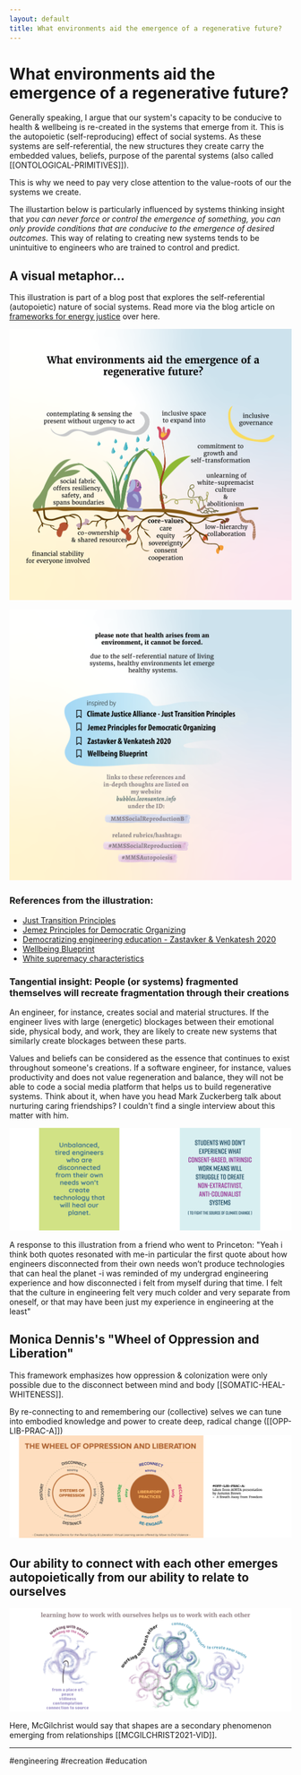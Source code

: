 ```yaml
---
layout: default
title: What environments aid the emergence of a regenerative future?
---
```

# What environments aid the emergence of a regenerative future?
Generally speaking, I argue that our system's capacity to be conducive to health & wellbeing is re-created in the systems that emerge from it. This is the autopoietic (self-reproducing) effect of social systems. As these systems are self-referential, the new structures they create carry the embedded values, beliefs, purpose of the parental  systems (also called [[ONTOLOGICAL-PRIMITIVES]]).

This is why we need to pay very close attention to the value-roots of our the systems we create. 

The illustartion below is particularly influenced by systems thinking insight that *you can never force or control the emergence of something, you can only provide conditions that are conducive to the emergence of desired outcomes.* This way of relating to creating new systems tends to be unintuitive to engineers who are trained to control and predict. 

## A visual metaphor... 
This illustration is part of a blog post that explores the self-referential (autopoietic) nature of social systems. Read more via the blog article on [frameworks for energy justice](https://www.omprakash.org/blog/frameworks-for-a-just-energy-network) over here.


![](media/MMSHealthAutopoiesis-merge-05.png)

![](media/MMSHealthAutopoiesis-merge-06.png)

### References from the illustration:
- [Just Transition Principles](https://climatejusticealliance.org/just-transition/)
- [Jemez Principles for Democratic Organizing](https://climatejusticealliance.org/jemez-principles/)
- [Democratizing engineering education - Zastavker & Venkatesh 2020](https://aic-atlas.s3.eu-north-1.amazonaws.com/projects/e7299991-eb2b-4764-a849-4909e01fb07d/documents/SZhHUrNGR0SUQ7lGQ8eQbX24UHw2HCzr6sV9DTR2.pdf)
- [Wellbeing Blueprint](https://wellbeingblueprint.org/blueprint/)
- [White supremacy characteristics](MMSWhiteSupremacy-A.md)



### Tangential insight: People (or systems) fragmented themselves will recreate fragmentation through their creations
An engineer, for instance, creates social and material structures. If the engineer lives with large (energetic) blockages between their emotional side, physical body, and work, they are likely to create new systems that similarly create blockages between these parts.

Values and beliefs can be considered as the essence that continues to exist throughout someone's creations. If a software engineer, for instance, values productivity and does not value regeneration and balance, they will not be able to code a social media platform that helps us to build regenerative systems. Think about it, when have you head Mark Zuckerberg talk about nurturing caring friendships? I couldn't find a single interview about this matter with him.

![](media/MMSHealthAutopoiesis-merge-01.png)

A response to this illustration from a friend who went to Princeton: "Yeah i think both quotes resonated with me-in particular the first quote about how engineers disconnected from their own needs won’t produce technologies that can heal the planet -i was reminded of my undergrad engineering experience and how disconnected i felt from myself during that time. I felt that the culture in engineering felt very much colder and very separate from oneself, or that may have been just my experience in engineering at the least"

## Monica Dennis's "Wheel of Oppression and Liberation"
This framework emphasizes how oppression & colonization were only possible due to the disconnect between mind and body [[SOMATIC-HEAL-WHITENESS]].

By re-connecting to and remembering our (collective) selves we can tune into embodied knowledge and power to create deep, radical change ([[OPP-LIB-PRAC-A]])
![](media/MMSHealthAutopoiesis-merge-03.png)


## Our ability to connect with each other emerges autopoietically from our ability to relate to ourselves
![](media/MMSHealthAutopoiesis-merge-04.png)


Here, McGilchrist would say that shapes are a secondary phenomenon emerging from relationships [[MCGILCHRIST2021-VID]].



_______

#engineering #recreation #education 



